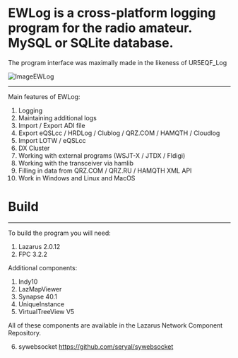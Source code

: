 # EWLog is a cross-platform logging program for the radio amateur. MySQL or SQLite database. 
The program interface was maximally made in the likeness of UR5EQF_Log

![ImageEWLog](https://www.ew8bak.ru/wp-content/uploads/2020/11/ewlog.png)

---------------
Main features of EWLog:
  1. Logging
  2. Maintaining additional logs
  3. Import / Export ADI file
  4. Export eQSLcc / HRDLog / Clublog / QRZ.COM / HAMQTH / Cloudlog
  5. Import LOTW / eQSLcc
  6. DX Cluster
  7. Working with external programs (WSJT-X / JTDX / Fldigi)
  8. Working with the transceiver via hamlib
  9. Filling in data from QRZ.COM / QRZ.RU / HAMQTH XML API
  10. Work in Windows and Linux and MacOS

# Build
---------------
To build the program you will need:
  1. Lazarus 2.0.12
  2. FPC 3.2.2
  
Additional components:
  1. Indy10
  2. LazMapViewer
  3. Synapse 40.1
  4. UniqueInstance
  5. VirtualTreeView V5
  
All of these components are available in the Lazarus Network Component Repository.

  6. sywebsocket https://github.com/seryal/sywebsocket